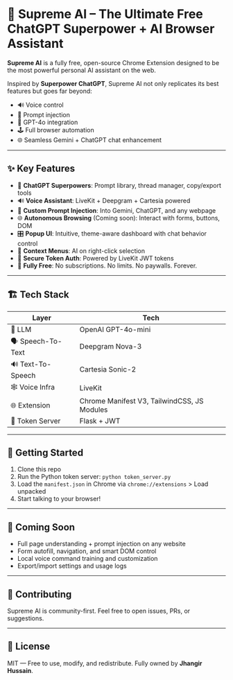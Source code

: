 # 🧠 Supreme AI – The Ultimate Free ChatGPT Superpower + AI Browser Assistant

**Supreme AI** is a fully free, open-source Chrome Extension designed to be the most powerful personal AI assistant on the web.

Inspired by **Superpower ChatGPT**, Supreme AI not only replicates its best features but goes far beyond:
- 🔊 Voice control
- 🧩 Prompt injection
- 🧠 GPT-4o integration
- 🕹️ Full browser automation
- 🌐 Seamless Gemini + ChatGPT chat enhancement

---

## ✨ Key Features

- 🧠 **ChatGPT Superpowers**: Prompt library, thread manager, copy/export tools
- 🔊 **Voice Assistant**: LiveKit + Deepgram + Cartesia powered
- 🧩 **Custom Prompt Injection**: Into Gemini, ChatGPT, and any webpage
- 🌐 **Autonomous Browsing** (Coming soon): Interact with forms, buttons, DOM
- 🎛️ **Popup UI**: Intuitive, theme-aware dashboard with chat behavior control
- 💬 **Context Menus**: AI on right-click selection
- 🔐 **Secure Token Auth**: Powered by LiveKit JWT tokens
- 🚀 **Fully Free**: No subscriptions. No limits. No paywalls. Forever.

---

## 🏗️ Tech Stack

| Layer         | Tech                                         |
|---------------|----------------------------------------------|
| 🧠 LLM         | OpenAI GPT-4o-mini                          |
| 🗣️ Speech-To-Text | Deepgram Nova-3                            |
| 🔊 Text-To-Speech | Cartesia Sonic-2                           |
| 🕸️ Voice Infra   | LiveKit                                     |
| 🌐 Extension    | Chrome Manifest V3, TailwindCSS, JS Modules |
| 🔐 Token Server | Flask + JWT                                 |

---

## 🚀 Getting Started

1. Clone this repo
2. Run the Python token server: `python token_server.py`
3. Load the `manifest.json` in Chrome via `chrome://extensions` > Load unpacked
4. Start talking to your browser!

---

## 🔮 Coming Soon

- Full page understanding + prompt injection on any website
- Form autofill, navigation, and smart DOM control
- Local voice command training and customization
- Export/import settings and usage logs

---

## 🤝 Contributing

Supreme AI is community-first. Feel free to open issues, PRs, or suggestions.

---

## 📜 License

MIT — Free to use, modify, and redistribute. Fully owned by **Jhangir Hussain**.
